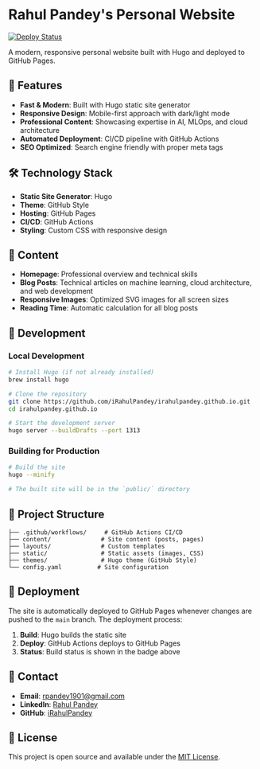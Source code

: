 # Rahul Pandey's Personal Website

[![Deploy Status](https://github.com/iRahulPandey/irahulpandey.github.io/actions/workflows/deploy.yml/badge.svg)](https://github.com/iRahulPandey/irahulpandey.github.io/actions/workflows/deploy.yml)

A modern, responsive personal website built with Hugo and deployed to GitHub Pages.

<!-- Test commit to trigger GitHub Actions CI/CD pipeline -->

## 🚀 Features

- **Fast & Modern**: Built with Hugo static site generator
- **Responsive Design**: Mobile-first approach with dark/light mode
- **Professional Content**: Showcasing expertise in AI, MLOps, and cloud architecture
- **Automated Deployment**: CI/CD pipeline with GitHub Actions
- **SEO Optimized**: Search engine friendly with proper meta tags

## 🛠️ Technology Stack

- **Static Site Generator**: Hugo
- **Theme**: GitHub Style
- **Hosting**: GitHub Pages
- **CI/CD**: GitHub Actions
- **Styling**: Custom CSS with responsive design

## 📝 Content

- **Homepage**: Professional overview and technical skills
- **Blog Posts**: Technical articles on machine learning, cloud architecture, and web development
- **Responsive Images**: Optimized SVG images for all screen sizes
- **Reading Time**: Automatic calculation for all blog posts

## 🔧 Development

### Local Development

```bash
# Install Hugo (if not already installed)
brew install hugo

# Clone the repository
git clone https://github.com/iRahulPandey/irahulpandey.github.io.git
cd irahulpandey.github.io

# Start the development server
hugo server --buildDrafts --port 1313
```

### Building for Production

```bash
# Build the site
hugo --minify

# The built site will be in the `public/` directory
```

## 📁 Project Structure

```
├── .github/workflows/     # GitHub Actions CI/CD
├── content/              # Site content (posts, pages)
├── layouts/              # Custom templates
├── static/               # Static assets (images, CSS)
├── themes/               # Hugo theme (GitHub Style)
└── config.yaml          # Site configuration
```

## 🚀 Deployment

The site is automatically deployed to GitHub Pages whenever changes are pushed to the `main` branch. The deployment process:

1. **Build**: Hugo builds the static site
2. **Deploy**: GitHub Actions deploys to GitHub Pages
3. **Status**: Build status is shown in the badge above

## 📧 Contact

- **Email**: rpandey1901@gmail.com
- **LinkedIn**: [Rahul Pandey](https://www.linkedin.com/in/rahulpandey1901/)
- **GitHub**: [iRahulPandey](https://github.com/iRahulPandey)

## 📄 License

This project is open source and available under the [MIT License](LICENSE).
